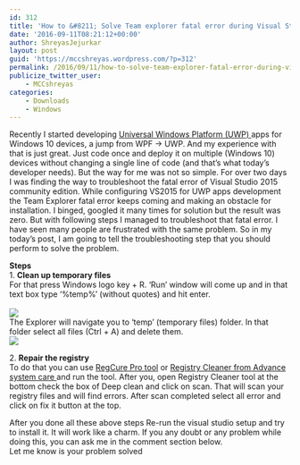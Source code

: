 ```yaml
---
id: 312
title: 'How to &#8211; Solve Team explorer fatal error during Visual Studio installation'
date: '2016-09-11T08:21:12+00:00'
author: ShreyasJejurkar
layout: post
guid: 'https://mccshreyas.wordpress.com/?p=312'
permalink: /2016/09/11/how-to-solve-team-explorer-fatal-error-during-visual-studio-installation/
publicize_twitter_user:
    - MCCshreyas
categories:
    - Downloads
    - Windows
---
```


Recently I started developing [Universal Windows Platform (UWP) ](https://msdn.microsoft.com/en-us/windows/uwp/get-started/whats-a-uwp)apps for Windows 10 devices, a jump from WPF -&gt; UWP. And my experience with that is just great. Just code once and deploy it on multiple (Windows 10) devices without changing a single line of code (and that’s what today’s developer needs). But the way for me was not so simple. For over two days I was finding the way to troubleshoot the fatal error of Visual Studio 2015 community edition. While configuring VS2015 for UWP apps development the Team Explorer fatal error keeps coming and making an obstacle for installation. I binged, googled it many times for solution but the result was zero. But with following steps I managed to troubleshoot that fatal error. I have seen many people are frustrated with the same problem. So in my today’s post, I am going to tell the troubleshooting step that you should perform to solve the problem.

**Steps**  
1\. **Clean up temporary files**  
For that press Windows logo key + R. ‘Run’ window will come up and in that text box type ‘%temp%’ (without quotes) and hit enter.  
[  
![](http://mccshreyas.files.wordpress.com/2016/09/savedpicture-2016911135610.png?w=700)  ](http://mccshreyas.files.wordpress.com/2016/09/savedpicture-2016911135610.png)  
The Explorer will navigate you to ‘temp’ (temporary files) folder. In that folder select all files (Ctrl + A) and delete them. [  
![](http://mccshreyas.files.wordpress.com/2016/09/savedpicture-2016911135615.png?w=700)  ](http://mccshreyas.files.wordpress.com/2016/09/savedpicture-2016911135615.png)

2\. **Repair the registry**   
To do that you can use [RegCure Pro tool](http://www.paretologic.com/products/regcurepro/) or [Registry Cleaner from Advance system care ](http://www.iobit.com/en/advancedsystemcarefree.php)and run the tool. After you, open Registry Cleaner tool at the bottom check the box of Deep clean and click on scan. That will scan your registry files and will find errors. After scan completed select all error and click on fix it button at the top.

After you done all these above steps Re-run the visual studio setup and try to install it. It will work like a charm. If you any doubt or any problem while doing this, you can ask me in the comment section below.  
Let me know is your problem solved
